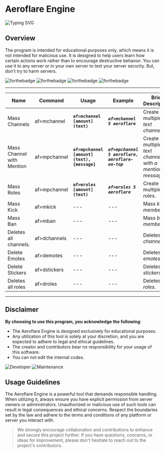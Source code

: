 # Aeroflare Engine
![Typing SVG](https://readme-typing-svg.demolab.com/?lines=One+of+the+best+Discord+nuke+Engine+⭐)
## Overview
The program is intended for educational purposes only, which means it is not intended for malicious use. It is designed to help users learn how certain actions work rather than to encourage destructive behavior. You can use it to any server or in your own server to test your server security. But, don't try to harm servers.

![forthebadge](https://forthebadge.com/images/badges/no-ragrets.svg)
![forthebadge](https://forthebadge.com/images/badges/made-with-javascript.svg) 
![forthebadge](http://forthebadge.com/images/badges/built-with-love.svg)
![forthebadge](https://forthebadge.com/images/badges/ctrl-c-ctrl-v.svg)

---

|Name|Command|Usage|Example|Brief Description|
|-|-|-|-|-|
| Mass Channels | af>mchannel | **`af>mchannel [amount] (text)`** | ***`af>mchannel 5 aeroflare`*** | Create multiple *text channels*. |
| Mass Channel with Mention | af>mpchannel | **`af>mpchannel [amount] (text), {message}`** | ***`af>mpchannel 5 aeroflare, aeroflare-on-top`*** | Create multiple *text channels with a mention message*. |
| Mass Roles | af>mpchannel | **`af>mroles [amount] (text)`** | ***`af>mroles 5 aeroflare`*** | Create multiple *roles*. |
| Mass Kick | af>mkick | --- | --- | Mass *kick members*. |
| Mass Ban | af>mban | --- | --- | Mass *ban members*. |
| Deletes all channels. | af>dchannels | --- | --- | Deletes *all channels*. |
| Delete Emotes | af>demotes | --- | --- | Deletes *all emotes*. |
| Delete Stickers | af>dstickers | --- | --- | Deletes all *stickers*. |
| Deletes all roles | af>droles | --- | --- | Deletes all *roles*. |

---
## Disclaimer
**By choosing to use this program, you acknowledge the following**:
- The Aeroflare Engine is designed exclusively for educational purposes.
- Any utilization of this tool is solely at your discretion, and you are expected to adhere to legal and ethical guidelines.
- The creator and contributors bear no responsibility for your usage of this software.
- You can not edit the internal codes.

![Developer](https://img.shields.io/badge/developer-alphax-x)
![Maintenance](https://img.shields.io/maintenance/yes/2023)

## Usage Guidelines
The Aeroflare Engine is a powerful tool that demands responsible handling. When utilizing it, always ensure you have explicit permission from server owners or administrators. Unauthorized or malicious use of such tools can result in legal consequences and ethical concerns. Respect the boundaries set by the law and adhere to the terms and conditions of any platform or server you interact with.

> We strongly encourage collaboration and contributions to enhance and secure this project further. If you have questions, concerns, or ideas for improvement, please don't hesitate to reach out to the project's contributors.
